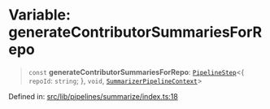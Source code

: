 # Variable: generateContributorSummariesForRepo

> `const` **generateContributorSummariesForRepo**: [`PipelineStep`](../../types/type-aliases/PipelineStep.md)\<\{ `repoId`: `string`; \}, `void`, [`SummarizerPipelineContext`](../context/interfaces/SummarizerPipelineContext.md)\>

Defined in: [src/lib/pipelines/summarize/index.ts:18](https://github.com/elizaOS/elizaos.github.io/blob/4810f50019028b92f4f2a0ac31323fd787c7f288/src/lib/pipelines/summarize/index.ts#L18)
